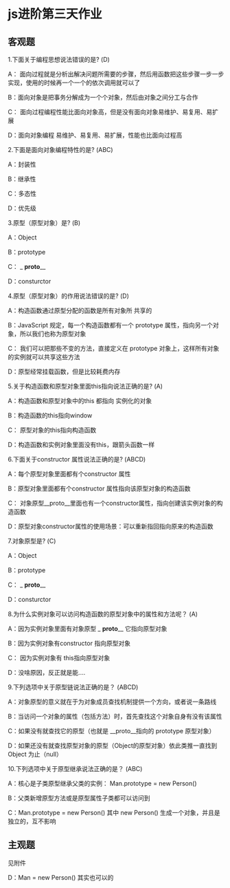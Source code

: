 # js进阶第三天作业

## 客观题

1.下面关于编程思想说法错误的是? (D)

 A： 面向过程就是分析出解决问题所需要的步骤，然后用函数把这些步骤一步一步实现，使用的时候再一个一个的依次调用就可以了

 B：面向对象是把事务分解成为一个个对象，然后由对象之间分工与合作

 C： 面向过程编程性能比面向对象高，但是没有面向对象易维护、易复用、易扩展

 D：面向对象编程 易维护、易复用、易扩展，性能也比面向过程高

2.下面是面向对象编程特性的是? (ABC)

 A：封装性 

 B：继承性

 C：多态性

 D：优先级

3.原型（原型对象）是? (B)

 A：Object

 B：prototype

 C： _ __proto____

 D：consturctor

4.原型（原型对象）的作用说法错误的是? (D)

 A：构造函数通过原型分配的函数是所有对象所 共享的

 B：JavaScript 规定，每一个构造函数都有一个 prototype 属性，指向另一个对象，所以我们也称为原型对象

 C： 我们可以把那些不变的方法，直接定义在 prototype 对象上，这样所有对象的实例就可以共享这些方法

 D：原型经常挂载函数，但是比较耗费内存

5.关于构造函数和原型对象里面this指向说法正确的是? (A)

 A：构造函数和原型对象中的this 都指向 实例化的对象

 B：构造函数的this指向window

 C： 原型对象的this指向构造函数

 D：构造函数和实例对象里面没有this，跟箭头函数一样 

6.下面关于constructor 属性说法正确的是? (ABCD)

 A：每个原型对象里面都有个constructor 属性

 B：原型对象里面都有个constructor 属性指向该原型对象的构造函数

 C： 对象原型__proto__里面也有一个constructor属性，指向创建该实例对象的构造函数

 D：原型对象constructor属性的使用场景：可以重新指回指向原来的构造函数

7.对象原型是? (C)

  A：Object

 B：prototype

 C： _ __proto____

 D：consturctor

8.为什么实例对象可以访问构造函数的原型对象中的属性和方法呢？ (A)

  A：因为实例对象里面有对象原型  _ __proto____ 它指向原型对象

 B：因为实例对象有constructor 指向原型对象

 C： 因为实例对象有 this指向原型对象

 D：没啥原因，反正就是能....

9.下列选项中关于原型链说法正确的是？ (ABCD)

  A：对象原型的意义就在于为对象成员查找机制提供一个方向，或者说一条路线

 B：当访问一个对象的属性（包括方法）时，首先查找这个对象自身有没有该属性

 C：如果没有就查找它的原型（也就是 __proto__指向的 prototype 原型对象）

 D：如果还没有就查找原型对象的原型（Object的原型对象）依此类推一直找到 Object 为止（null）

10.下列选项中关于原型继承说法正确的是？ (ABC)

  A：核心是子类原型继承父类的实例： Man.prototype = new Person()

 B：父类新增原型方法或是原型属性子类都可以访问到

 C：Man.prototype = new Person()   其中 new Person() 生成一个对象，并且是独立的，互不影响

## 主观题

见附件

 D：Man = new Person()    其实也可以的
